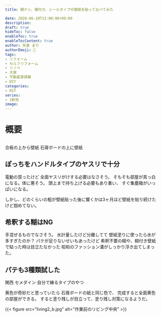 ```yaml
---
title: 糊ナシ、糊付き、シールタイプの壁紙を貼って比べてみた

date: 2020-06-20T12:00:06+09:00
description:
draft: true
hideToc: false
enableToc: true
enableTocContent: true
author: 矢倉 まり
authorEmoji: 🦢
tags:
- リフォーム
- セルフリフォーム
- リノベ
- 大家
- 不動産賃貸業
- DIY
categories:
- DIY
series:
- 1軒目
image: 
---
```


# 概要

## 
合板の上から壁紙
石膏ボードの上に壁紙

## ぽっちをハンドルタイプのヤスリで十分
電動の買ったけど
全面ヤスリがけする必要はなさそう。
そもそも部屋が真っ白になる。体に悪そう。
頭上まで持ち上げる必要もあり重い、
すぐ集塵箱がいっぱいになる。

しかし、どのくらいの粗が壁紙貼った後に響くかは3ヶ月ほど壁紙を貼り続けたけど掴めてない。

## 希釈する糊はNG
手混ぜるものでなさそう。
水計量したけど分離してて
壁紙塗りに使ったら水が多すぎたのか？
パテが足りないせいもあったけど
希釈不要の糊や、糊付き壁紙で貼った時は目立たなかった
昭和のファッション溝がしっかり浮き出てしまった。

## パテも3種類試した
関西
セメダイン
自分で練るタイプのやつ

黄色が奇妙だと思っていたら
石膏ボードの紙と同じ色で、
完成すると全面黄色の部屋ができる。
すると塗り残しが目立って、塗り残し対策になるようだ。

{{< figure src="living2_b.jpg" alt="作業前のリビング中央" >}}
